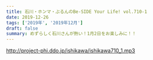 ```yaml
---
title: 石川・ホンマ・ぶるんのBe-SIDE Your Life! vol.710-1
date: 2019-12-26
tags: ['2019年', '2019年12月']
draft: false
summary: めずらしく石川さんが熱い！1月2日をお楽しみに！！
---
```


http://project-phi.ddo.jp/ishikawa/ishikawa710_1.mp3
